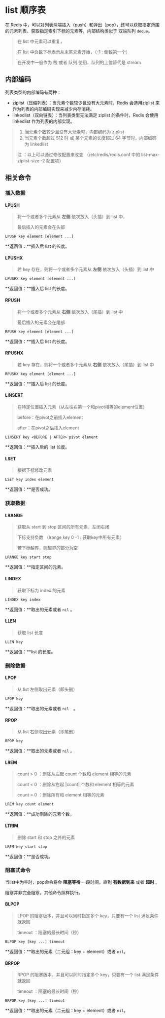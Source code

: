 # list 顺序表

在 Redis 中，可以对列表两端插入（push）和弹出（pop），还可以获取指定范围的元素列表、获取指定索引下标的元素等，内部结构类似于 双端队列 `deque`。

> 在 list 中元素可以重复，
>
> 在 list 中负数下标表示从末尾元素开始，（-1 : 倒数第一个）
>
> 在开发中一般作为 栈 或者 队列 使用，队列的上位替代是  stream 

## 内部编码

列表类型的内部编码有两种：

- ziplist（压缩列表）：当元素个数较少且没有⼤元素时，Redis 会选用ziplist 来作为列表的内部编码实现来减少内存消耗。
- linkedlist（双向链表）：当列表类型无法满足 ziplist 的条件时，Redis 会使用 linkedlist 作为列表的内部实现。

> 1. 当元素个数较少且没有⼤元素时，内部编码为 ziplist
> 2. 当元素个数超过 512 时 或 某个元素的⻓度超过 64 字节时，内部编码为 linkedlist
>
> 注 ：以上可以通过修改配置来改变 （/etc/redis/redis.conf 中的 list-max-ziplist-size -2 配置项）

## 相关命令

### 插入数据

#### LPUSH

> 将⼀个或者多个元素从 **左侧** 依次放入（头插）到 list 中，
>
> 最后插入的元素会在头部

```
LPUSH key element [element ...]
```

**返回值：**插入后 list 的长度。 

#### LPUSHX

> 若 key 存在，则将⼀个或者多个元素从 **左侧** 依次放入（头插）到 list 中

```
LPUSHX key element [element ...]
```

**返回值：**插入后 list 的长度。

#### RPUSH

> 将⼀个或者多个元素从 **右侧** 依次放入（尾插）到 list 中
>
> 最后插入的元素会在尾部

```
RPUSH key element [element ...]
```

**返回值：**插入后 list 的长度。

#### RPUSHX

> 若 key 存在，则将⼀个或者多个元素从 **右侧** 依次放入（尾插）到 list 中

```
RPUSHX key element [element ...]
```

**返回值：**插入后 list 的长度。

#### LINSERT

> 在特定位置插⼊元素（从左往右第一个和pivot相等的element位置）
>
> before：在pivot之前插入element
>
> after：在pivot之后插入element

```
LINSERT key <BEFORE | AFTER> pivot element
```

**返回值：**插入后的 list 长度。

#### LSET

> 根据下标修改元素

```
LSET key index element
```

**返回值：**是否成功。

### 获取数据

#### LRANGE

> 获取从 start 到 stop 区间的所有元素，左闭右闭
>
> 下标支持负数 （lrange key 0 -1 : 获取key中所有元素）
>
> 若下标越界，则越界的部分为空

```
LRANGE key start stop
```

**返回值：**指定区间的元素。

#### LINDEX

> 获取下标为 index 的元素

```
LINDEX key index
```

**返回值：**取出的元素或者 `nil` 。

#### LLEN

> 获取 list 长度

```
LLEN key
```

**返回值：**list 的长度。



### 删除数据

#### LPOP

> 从 list 左侧取出元素（即头删）

```
LPOP key
```

**返回值：**取出的元素或者 `nil  `。

#### RPOP

> 从 list 右侧取出元素（即尾删）

```
RPOP key
```

**返回值：**取出的元素或者 `nil` 。

#### LREM

> count > 0 ：删除从左起 count 个数和 element 相等的元素
>
> count < 0 ：删除从右起 |count| 个数和 element 相等的元素
>
> count = 0 ：删除所有和 element 相等的元素

```
LREM key count element
```

**返回值：**成功删除的元素个数。

#### LTRIM

> 删除 start 和 stop 之外的元素

```
LREM key start stop
```

**返回值：**是否成功。

### 阻塞式命令

当list中为空时，pop命令将会 **阻塞等待** 一段时间，直到 **有数据到来** 或者 **超时** 。

阻塞并非完全阻塞，其他命令照样执行。

#### BLPOP

> LPOP 的阻塞版本，并且可以同时指定多个 key，只要有一个 list 满足条件就返回
>
> timeout ：阻塞的最长时间（秒）

```
BLPOP key [key ...] timeout
```

**返回值：**取出的元素（二元组：key + element）或者 `nil`。

#### BRPOP

> RPOP 的阻塞版本，并且可以同时指定多个 key，只要有一个 list 满足条件就返回
>
> timeout ：阻塞的最长时间（秒） 

```
BRPOP key [key ...] timeout
```

**返回值：**取出的元素（二元组：key + element）或者 `nil`。